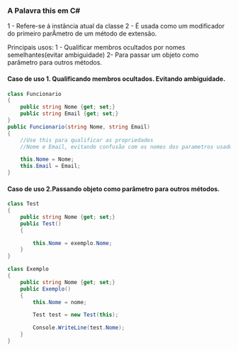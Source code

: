 ### A Palavra this em C#

1 - Refere-se á instância atual da classe
2 - É usada  como um modificador do primeiro parÂmetro de um método de extensão.


Principais usos:
1 - Qualificar membros ocultados por nomes semelhantes(evitar ambiguidade)
2- Para passar um objeto como parâmetro para outros métodos.

#### Caso de uso 1. Qualificando membros ocultados. Evitando ambiguidade.
```csharp
class Funcionario 
{
    public string Nome {get; set;}
    public string Email {get; set;}
}
public Funcionario(string Nome, string Email)
{
    //Use this para qualificar as propriedades
    //Nome e Email, evitando confusão com os nomes dos parametros usados no construtor

    this.Nome = Nome;
    this.Email = Email;
}

```


#### Caso de uso 2.Passando objeto como parâmetro para outros métodos.
```csharp
class Test 
{
    public string Nome {get; set;}
    public Test()
    {

        this.Nome = exemplo.Nome;
    }
}

class Exemplo
{
    public string Nome {get; set;}
    public Exemplo()
    {
        this.Nome = nome;

        Test test = new Test(this);

        Console.WriteLine(test.Nome);
    }
}

```
